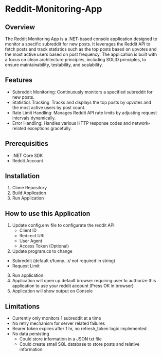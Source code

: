 # Reddit-Monitoring-App

## Overview
The Reddit Monitoring App is a .NET-based console application designed to monitor a specific subreddit for new posts. It leverages the Reddit API to fetch posts and track statistics such as the top posts based on upvotes and the most active users based on post frequency. The application is built with a focus on clean architecture principles, including SOLID principles, to ensure maintainability, testability, and scalability.

## Features
- Subreddit Monitoring: Continuously monitors a specified subreddit for new posts.
- Statistics Tracking: Tracks and displays the top posts by upvotes and the most active users by post count.
- Rate Limit Handling: Manages Reddit API rate limits by adjusting request intervals dynamically.
- Error Handling: Handles various HTTP response codes and network-related exceptions gracefully.

## Prerequisities
- .NET Core SDK
- Reddit Account

## Installation
1. Clone Repository
3. Build Application
4. Run Application

## How to use this Application
1. Update config.env file to configurate the reddit API
   - Client ID
   - Redirect URI
   - User Agent
   - Access Token (Optional)
2. Update program.cs to change
  - Subreddit (default r/funny...r/ not required in string)
  - Request Limit
3. Run application
4. Application will open up default browser requiring user to authorize this application to use your reddit account (Press OK in browser)
5. Application will show output on Console



## Limitations
- Currently only monitors 1 subreddit at a time
- No retry mechanism for server related failures
- Bearer token expires after 1 hr, no refresh_token logic implemented
- No data persisting
  - Could store information in a JSON txt file
  - Could create small SQL database to store posts and relative information 

